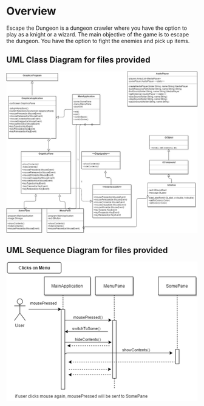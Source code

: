 # Overview
Escape the Dungeon is a dungeon crawler where you have the option to play as a knight or a wizard.
The main objective of the game is to escape the dungeon. 
You have the option to fight the enemies and pick up items. 

## UML Class Diagram for files provided
![](media/55GroupProjectUML.jpg)

## UML Sequence Diagram for files provided
![](media/55GroupProjectSequenceDiagram.png)
